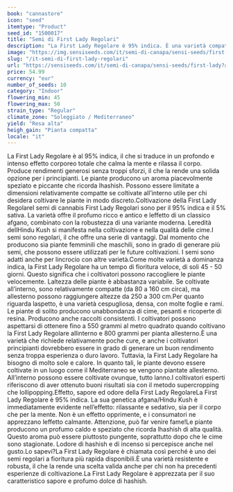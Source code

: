 ```yaml
---
book: "cannastore"
icon: "seed"
itemtype: "Product"
seed_id: "1500017"
title: "Semi di First Lady Regolari"
description: "La First Lady Regolare è 95% indica. È una varietà compatta se coltivata in casa. È adatta ai principianti. Profumo speziato, erbaceo, simile all'hashish."
image: "https://img.sensiseeds.com/it/semi-di-canapa/sensi-seeds/first-lady-image.png"
slug: "/it-semi-di-first-lady-regolari"
url: "https://sensiseeds.com/it/semi-di-canapa/sensi-seeds/first-lady?a_aid=cannastore"
price: 54.99
currency: "eur"
number_of_seeds: 10
category: "Indoor"
flowering_min: 45
flowering_max: 50
strain_type: "Regular"
climate_zone: "Soleggiato / Mediterraneo"
yield: "Resa alta"
heigh_gain: "Pianta compatta"
locale: "it"
---
```

La First Lady Regolare è al 95% indica, il che si traduce in un profondo e intenso effetto corporeo totale che calma la mente e rilassa il corpo. Produce rendimenti generosi senza troppi sforzi, il che la rende una solida opzione per i principianti. Le piante producono un aroma piacevolmente speziato e piccante che ricorda lhashish. Possono essere limitate a dimensioni relativamente compatte se coltivate all’interno utile per chi desidera coltivare le piante in modo discreto.Coltivazione della First Lady RegolareI semi di cannabis First Lady Regolari sono per il 95% indica e il 5% sativa. La varietà offre il profumo ricco e antico e leffetto di un classico afgano, combinato con la robustezza di una variante moderna. Leredità dellHindu Kush si manifesta nella coltivazione e nella qualità delle cime.I semi sono regolari, il che offre una serie di vantaggi. Dal momento che producono sia piante femminili che maschili, sono in grado di generare più semi, che possono essere utilizzati per le future coltivazioni. I semi sono adatti anche per lincrocio con altre varietà.Come molte varietà a dominanza indica, la First Lady Regolare ha un tempo di fioritura veloce, di soli 45 - 50 giorni. Questo significa che i coltivatori possono raccogliere le piante velocemente. Laltezza delle piante è abbastanza variabile. Se coltivate all’interno, sono relativamente compatte (da 80 a 160 cm circa), ma allesterno possono raggiungere altezze da 250 a 300 cm.Per quanto riguarda laspetto, è una varietà cespugliosa, densa, con molte foglie e rami. Le piante di solito producono unabbondanza di cime, pesanti e ricoperte di resina. Producono anche raccolti consistenti. I coltivatori possono aspettarsi di ottenere fino a 550 grammi al metro quadrato quando coltivano la First Lady Regolare allinterno e 800 grammi per pianta allesterno.È una varietà che richiede relativamente poche cure, e anche i coltivatori principianti dovrebbero essere in grado di generare un buon rendimento senza troppa esperienza o duro lavoro. Tuttavia, la First Lady Regolare ha bisogno di molto sole e calore. In quanto tali, le piante devono essere coltivate in un luogo come il Mediterraneo se vengono piantate allesterno. All’interno possono essere coltivate ovunque, tutto lanno.I coltivatori esperti riferiscono di aver ottenuto buoni risultati sia con il metodo supercropping che lollipopping.Effetto, sapore ed odore della First Lady RegolareLa First Lady Regolare è 95% indica. La sua genetica afgana/Hindu Kush è immediatamente evidente nell’effetto: rilassante e sedativo, sia per il corpo che per la mente. Non è un effetto opprimente, e i consumatori ne apprezzano leffetto calmante. Attenzione, può far venire fame!Le piante producono un profumo caldo e speziato che ricorda lhashish di alta qualità. Questo aroma può essere piuttosto pungente, soprattutto dopo che le cime sono stagionate. Lodore di hashish e di incenso si percepisce anche nel gusto.Lo sapevi?La First Lady Regolare è chiamata così perché è uno dei semi regolari a fioritura più rapida disponibili.È una varietà resistente e robusta, il che la rende una scelta valida anche per chi non ha precedenti esperienze di coltivazione.La First Lady Regolare è apprezzata per il suo caratteristico sapore e profumo dolce di hashish.
